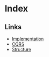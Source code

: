 # Index

## Links
- [Implementation](implementation.md)
- [CQRS](cqrs.md)
- [Structure](structure.md)
